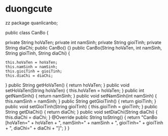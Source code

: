 # duongcute
zz
package quanlicanbo;

public class CanBo {

private String hoVaTen;
 private int namSinh;
 private String gioiTinh;
 private String diaChi;
 public CanBo() {}
 public CanBo(String hoVaTen, int namSinh, String gioiTinh, String diaChi) {
	
	this.hoVaTen = hoVaTen;
	this.namSinh = namSinh;
	this.gioiTinh = gioiTinh;
	this.diaChi = diaChi;
}
public String getHoVaTen() {
	return hoVaTen;
}
public void setHoVaTen(String hoVaTen) {
	this.hoVaTen = hoVaTen;
}
public int getNamSinh() {
	return namSinh;
}
public void setNamSinh(int namSinh) {
	this.namSinh = namSinh;
}
public String getGioiTinh() {
	return gioiTinh;
}
public void setGioiTinh(String gioiTinh) {
	this.gioiTinh = gioiTinh;
}
public String getDiaChi() {
	return diaChi;
}
public void setDiaChi(String diaChi) {
	this.diaChi = diaChi;
}
@Override
public String toString() {
	return "CanBo [hoVaTen=" + hoVaTen + ", namSinh=" + namSinh + ", gioiTinh=" + gioiTinh + ", diaChi=" + diaChi + "]";
}
}
